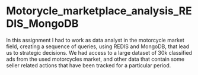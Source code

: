 # Motorycle_marketplace_analysis_REDIS_MongoDB

In this assignment I had to work as data analyst in the motorcycle market field, creating a sequence of queries, using REDIS and MongoDB, that lead us to strategic decisions. We had access to a large dataset of 30k classified ads from the used motorcycles market, and other data that contain some seller related actions that have been tracked for a particular period. 
